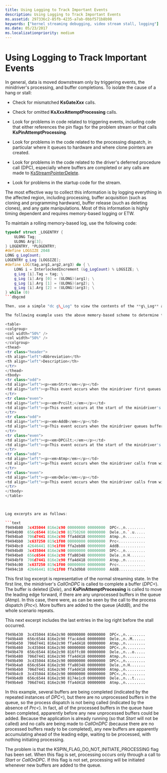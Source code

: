 ```yaml
---
title: Using Logging to Track Important Events
description: Using Logging to Track Important Events
ms.assetid: 297336c2-85fb-4235-a7ab-0bbf571b8b98
keywords: ["kernel streaming debugging, video stream stall, logging"]
ms.date: 05/23/2017
ms.localizationpriority: medium
---
```


# Using Logging to Track Important Events


In general, data is moved downstream only by triggering events, the minidriver's processing, and buffer completions. To isolate the cause of a hang or stall:

- Check for mismatched **KsGate*Xxx*** calls.

- Check for omitted **Ks*Xxx*AttemptProcessing** calls.

- Look for problems in code related to triggering events, including code that either references the pin flags for the problem stream or that calls **KsPinAttemptProcessing**.

- Look for problems in the code related to the processing dispatch, in particular where it queues to hardware and where clone pointers are created.

- Look for problems in the code related to the driver's deferred procedure call (DPC), especially where buffers are completed or any calls are made to [KsStreamPointerDelete](https://go.microsoft.com/fwlink/p/?linkid=56550).

- Look for problems in the startup code for the stream.

The most effective way to collect this information is by logging everything in the affected region, including processing, buffer acquisition (such as cloning and programming hardware), buffer release (such as deleting clones), and any gate manipulations. Most of this information is highly timing dependent and requires memory-based logging or ETW.

To maintain a rolling memory-based log, use the following code:

```cpp
typedef struct _LOGENTRY {
    ULONG Tag;
    ULONG Arg[3];
} LOGENTRY, *PLOGENTRY;
#define LOGSIZE 2048
LONG g_LogCount;
LOGENTRY g_Log [LOGSIZE];
#define LOG(tag,arg1,arg2,arg3) do { \
    LONG i = InterlockedIncrement (&g_LogCount) % LOGSIZE; \
    g_Log [i].Tag = tag; \
    g_Log [i].Arg [0] = (ULONG)(arg1); \
    g_Log [i].Arg [1] = (ULONG)(arg2); \
    g_Log [i].Arg [2] = (ULONG)(arg3); \
} while (0)
```dbgcmd

Then, use a simple "dc g\_Log" to view the contents of the **g\_Log** array in the debugger.

The following example uses the above memory-based scheme to determine the cause of a processing stall. Output is from an AVStream streaming scenario in graphedt. The following minidriver events were logged:

<table>
<colgroup>
<col width="50%" />
<col width="50%" />
</colgroup>
<thead>
<tr class="header">
<th align="left">Abbreviation</th>
<th align="left">Description</th>
</tr>
</thead>
<tbody>
<tr class="odd">
<td align="left"><p><em>Strt</em></p></td>
<td align="left"><p>This event occurs when the minidriver first queues buffers for the device from within the minidriver's <em>Start</em> dispatch.</p></td>
</tr>
<tr class="even">
<td align="left"><p><em>Prc&lt;</em></p></td>
<td align="left"><p>This event occurs at the start of the minidriver's <em>Process</em> dispatch.</p></td>
</tr>
<tr class="odd">
<td align="left"><p><em>AddB</em></p></td>
<td align="left"><p>This event occurs when the minidriver queues buffers to the device from within its <em>Process</em> dispatch.</p></td>
</tr>
<tr class="even">
<td align="left"><p><em>DPC&lt;</em></p></td>
<td align="left"><p>This event occurs at the start of the minidriver's <em>CallOnDPC</em>. It indicates buffer completion.</p></td>
</tr>
<tr class="odd">
<td align="left"><p><em>Atmp</em></p></td>
<td align="left"><p>This event occurs when the minidriver calls from within the DPC to <strong>KsPinAttemptProcessing</strong>.</p></td>
</tr>
<tr class="even">
<td align="left"><p><em>Dele</em></p></td>
<td align="left"><p>This event occurs when the minidriver calls from within the DPC to delete a clone stream pointer.</p></td>
</tr>
</tbody>
</table>

 

Log excerpts are as follows:

```text
f9494b80  3c435044 816e2c90 00000000 00000000  DPC<.,n.........
f9494b90  656c6544 816e2c90 81750260 00000000  Dele.,n.`.u.....
f9494ba0  706d7441 816e2c90 ffa4d418 00000000  Atmp.,n.........
f9494bb0  3c637250 819c1f00 00000000 00000000  Prc<............
f9494bc0  42646441 819c1f00 ffa2eb08 00000000  AddB............
f9494bd0  3c435044 816e2c90 00000000 00000000  DPC<.,n.........
f9494be0  656c6544 816e2c90 ffa80348 00000000  Dele.,n.H.......
f9494bf0  706d7441 816e2c90 ffa4d418 00000000  Atmp.,n.........
f9494c00  3c637250 819c1f00 00000000 00000000  Prc<............
f9494c10  42646441 819c1f00 ffa3d9b8 00000000  AddB............
```

This first log excerpt is representative of the normal streaming state. In the first line, the minidriver's *CallOnDPC* is called to complete a buffer (*DPC&lt;*). The buffer is deleted (*Dele*), and **KsPinAttemptProcessing** is called to move the leading edge forward, if there are any unprocessed buffers in the queue (*Atmp*). In this case, there were, as can be seen by the call to the process dispatch (*Prc&lt;*). More buffers are added to the queue (*AddB*), and the whole scenario repeats.

This next excerpt includes the last entries in the log right before the stall occurred.

```text
f949b430  3c435044 816e2c90 00000000 00000000  DPC<.,n.........
f949b440  656c6544 816e2c90 ffac4de8 00000000  Dele.,n..M......
f949b450  706d7441 816e2c90 ffa4d418 00000000  Atmp.,n.........
f949b460  3c435044 816e2c90 00000000 00000000  DPC<.,n.........
f949b470  656c6544 816e2c90 816ffc80 00000000  Dele.,n...o.....
f949b480  706d7441 816e2c90 ffa4d418 00000000  Atmp.,n.........
f949b490  3c435044 816e2c90 00000000 00000000  DPC<.,n.........
f949b4a0  656c6544 816e2c90 ffa80348 00000000  Dele.,n.H.......
f949b4b0  706d7441 816e2c90 ffa4d418 00000000  Atmp.,n.........
f949b4c0  3c435044 816e2c90 00000000 00000000  DPC<.,n.........
f949b4d0  656c6544 816e2c90 8174e1c0 00000000  Dele.,n...t.....
f949b4e0  706d7441 816e2c90 ffa4d418 00000000  Atmp.,n.........
```

In this example, several buffers are being completed (indicated by the repeated instances of *DPC&lt;*), but there are no unprocessed buffers in the queue, so the process dispatch is not being called (indicated by the absence of *Prc&lt;*). In fact, all of the processed buffers in the queue have been completed, apparently before any new unprocessed buffers could be added. Because the application is already running (so that *Start* will not be called) and no calls are being made to *CallOnDPC* (because there are no processed buffers ready to be completed), any new buffers are apparently accumulating ahead of the leading edge, waiting to be processed, with nothing initiating processing.

The problem is that the KSPIN\_FLAG\_DO\_NOT\_INITIATE\_PROCESSING flag has been set. When this flag is set, processing occurs only through a call to *Start* or *CallOnDPC*. If this flag is not set, processing will be initiated whenever new buffers are added to the queue.

 

 





